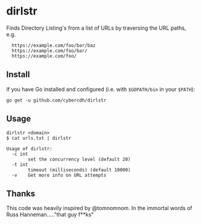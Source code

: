# dirlstr

Finds Directory Listing's from a list of URLs by traversing the URL paths, e.g.

```
  https://example.com/foo/bar/baz
  https://example.com/foo/bar/
  https://example.com/foo/
```

## Install

If you have Go installed and configured (i.e. with `$GOPATH/bin` in your `$PATH`):

```
go get -u github.com/cybercdh/dirlstr
```

## Usage

```
dirlstr <domain>
$ cat urls.txt | dirlstr

Usage of dirlstr:
  -c int
    	set the concurrency level (default 20)
  -t int
    	timeout (milliseconds) (default 10000)
  -v	Get more info on URL attempts
```

## Thanks
This code was heavily inspired by @tomnomnom. 
In the immortal words of Russ Hanneman....."that guy f&ast;&ast;ks"
